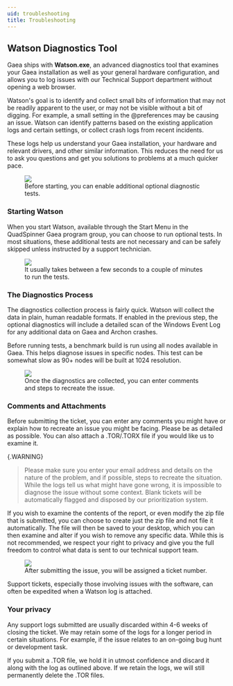 ```yaml
---
uid: troubleshooting
title: Troubleshooting
---
```


## Watson Diagnostics Tool

Gaea ships with **Watson.exe**, an advanced diagnostics tool that examines your Gaea installation as well as your general hardware configuration, and allows you to log issues with our Technical Support department without opening a web browser.

Watson's goal is to identify and collect small bits of information that may not be readily apparent to the user, or may not be visible without a bit of digging. For example, a small setting in the @preferences may be causing an issue. Watson can identify patterns based on the existing application logs and certain settings, or collect crash logs from recent incidents.

These logs help us understand your Gaea installation, your hardware and relevant drivers, and other similar information. This reduces the need for us to ask you questions and get you solutions to problems at a much quicker pace.

<figure>
<img src="/images/ui/Watson1.png" />
<figcaption>
Before starting, you can enable additional optional diagnostic tests.
</figcaption>
</figure>

### Starting Watson

When you start Watson, available through the Start Menu in the QuadSpinner Gaea program group, you can choose to run optional tests. In most situations, these additional tests are not necessary and can be safely skipped unless instructed by a support technician.


<figure>
<img src="/images/ui/Watson2.png" />
<figcaption>
It usually takes between a few seconds to a couple of minutes to run the tests.
</figcaption>
</figure>

### The Diagnostics Process

The diagnostics collection process is fairly quick. Watson will collect the data in plain, human readable formats. If enabled in the previous step, the optional diagnostics will include a detailed scan of the Windows Event Log for any additional data on Gaea and Archon crashes.


Before running tests, a benchmark build is run using all nodes available in Gaea. This helps diagnose issues in specific nodes. This test can be somewhat slow as 90+ nodes will be built at 1024 resolution.

<figure>
<img src="/images/ui/Watson3.png" />
<figcaption>
Once the diagnostics are collected, you can enter comments and steps to recreate the issue.
</figcaption>
</figure>

### Comments and Attachments

Before submitting the ticket, you can enter any comments you might have or explain how to recreate an issue you might be facing. Please be as detailed as possible. You can also attach a .TOR/.TORX file if you would like us to examine it.

{.WARNING} 
> Please make sure you enter your email address and details on the nature of the problem, and if possible, steps to recreate the situation. While the logs tell us what might have gone wrong, it is impossible to diagnose the issue without some context. Blank tickets will be automatically flagged and disposed by our prioritization system.

If you wish to examine the contents of the report, or even modify the zip file that is submitted, you can choose to create just the zip file and not file it automatically. The file will then be saved to your desktop, which you can then examine and alter if you wish to remove any specific data. While this is not recommended, we respect your right to privacy and give you the full freedom to control what data is sent to our technical support team.

<figure>
<img src="/images/ui/Watson4.png" />
<figcaption>
After submitting the issue, you will be assigned a ticket number.
</figcaption>
</figure>

Support tickets, especially those involving issues with the software, can often be expedited when a Watson log is attached.

 
### Your privacy

Any support logs submitted are usually discarded within 4-6 weeks of closing the ticket. We may retain some of the logs for a longer period in certain situations. For example, if the issue relates to an on-going bug hunt or development task.

If you submit a .TOR file, we hold it in utmost confidence and discard it along with the log as outlined above. If we retain the logs, we will still permanently delete the .TOR files.